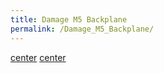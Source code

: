 ```yaml
---
title: Damage M5 Backplane
permalink: /Damage_M5_Backplane/
---
```


[center](/Image:Damage_M5_Backplane_1.jpg "wikilink") [center](/Image:Damage_M5_Backplane_2.jpg "wikilink")